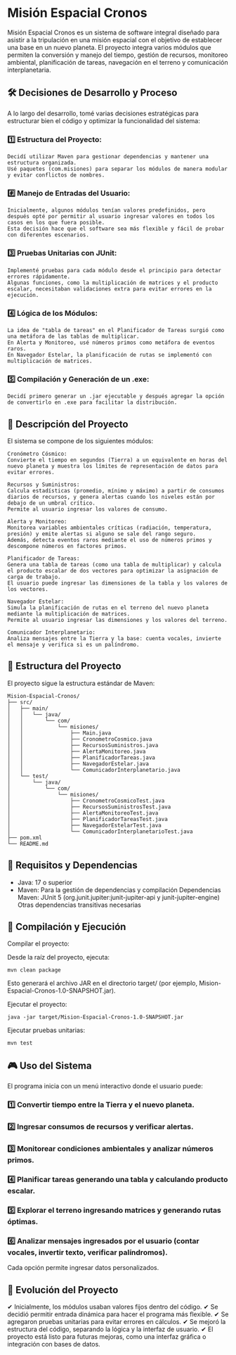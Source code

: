 # Misión Espacial Cronos

Misión Espacial Cronos es un sistema de software integral diseñado para asistir a la tripulación en una misión espacial con el objetivo de establecer una base en un nuevo planeta. El proyecto integra varios módulos que permiten la conversión y manejo del tiempo, gestión de recursos, monitoreo ambiental, planificación de tareas, navegación en el terreno y comunicación interplanetaria.

## 🛠️ Decisiones de Desarrollo y Proceso

A lo largo del desarrollo, tomé varias decisiones estratégicas para estructurar bien el código y optimizar la funcionalidad del sistema:

### 1️⃣ Estructura del Proyecto:

    Decidí utilizar Maven para gestionar dependencias y mantener una estructura organizada.
    Usé paquetes (com.misiones) para separar los módulos de manera modular y evitar conflictos de nombres.

### #️⃣ Manejo de Entradas del Usuario:

    Inicialmente, algunos módulos tenían valores predefinidos, pero después opté por permitir al usuario ingresar valores en todos los casos en los que fuera posible.
    Esta decisión hace que el software sea más flexible y fácil de probar con diferentes escenarios.

### 3️⃣ Pruebas Unitarias con JUnit:

    Implementé pruebas para cada módulo desde el principio para detectar errores rápidamente.
    Algunas funciones, como la multiplicación de matrices y el producto escalar, necesitaban validaciones extra para evitar errores en la ejecución.

### 4️⃣ Lógica de los Módulos:

    La idea de "tabla de tareas" en el Planificador de Tareas surgió como una metáfora de las tablas de multiplicar.
    En Alerta y Monitoreo, usé números primos como metáfora de eventos raros.
    En Navegador Estelar, la planificación de rutas se implementó con multiplicación de matrices.

### 5️⃣ Compilación y Generación de un .exe:

    Decidí primero generar un .jar ejecutable y después agregar la opción de convertirlo en .exe para facilitar la distribución.

## 📌 Descripción del Proyecto

El sistema se compone de los siguientes módulos:

    Cronómetro Cósmico:
    Convierte el tiempo en segundos (Tierra) a un equivalente en horas del nuevo planeta y muestra los límites de representación de datos para evitar errores.

    Recursos y Suministros:
    Calcula estadísticas (promedio, mínimo y máximo) a partir de consumos diarios de recursos, y genera alertas cuando los niveles están por debajo de un umbral crítico.
    Permite al usuario ingresar los valores de consumo.

    Alerta y Monitoreo:
    Monitorea variables ambientales críticas (radiación, temperatura, presión) y emite alertas si alguno se sale del rango seguro.
    Además, detecta eventos raros mediante el uso de números primos y descompone números en factores primos.

    Planificador de Tareas:
    Genera una tabla de tareas (como una tabla de multiplicar) y calcula el producto escalar de dos vectores para optimizar la asignación de carga de trabajo.
    El usuario puede ingresar las dimensiones de la tabla y los valores de los vectores.

    Navegador Estelar:
    Simula la planificación de rutas en el terreno del nuevo planeta mediante la multiplicación de matrices.
    Permite al usuario ingresar las dimensiones y los valores del terreno.

    Comunicador Interplanetario:
    Analiza mensajes entre la Tierra y la base: cuenta vocales, invierte el mensaje y verifica si es un palíndromo.

## 📂 Estructura del Proyecto

El proyecto sigue la estructura estándar de Maven:
```
Mision-Espacial-Cronos/
├── src/
│   ├── main/
│   │   └── java/
│   │       └── com/
│   │           └── misiones/
│   │               ├── Main.java
│   │               ├── CronometroCosmico.java
│   │               ├── RecursosSuministros.java
│   │               ├── AlertaMonitoreo.java
│   │               ├── PlanificadorTareas.java
│   │               ├── NavegadorEstelar.java
│   │               └── ComunicadorInterplanetario.java
│   └── test/
│       └── java/
│           └── com/
│               └── misiones/
│                   ├── CronometroCosmicoTest.java
│                   ├── RecursosSuministrosTest.java
│                   ├── AlertaMonitoreoTest.java
│                   ├── PlanificadorTareasTest.java
│                   ├── NavegadorEstelarTest.java
│                   └── ComunicadorInterplanetarioTest.java
├── pom.xml
└── README.md
```

## 🔧 Requisitos y Dependencias

- Java: 17 o superior
- Maven: Para la gestión de dependencias y compilación
    Dependencias Maven:
        JUnit 5 (org.junit.jupiter:junit-jupiter-api y junit-jupiter-engine)
        Otras dependencias transitivas necesarias

## 🚀 Compilación y Ejecución

Compilar el proyecto:

Desde la raíz del proyecto, ejecuta:
```
mvn clean package
```

Esto generará el archivo JAR en el directorio target/ (por ejemplo, Mision-Espacial-Cronos-1.0-SNAPSHOT.jar).

Ejecutar el proyecto:
```
java -jar target/Mision-Espacial-Cronos-1.0-SNAPSHOT.jar
```

Ejecutar pruebas unitarias:
```
mvn test
```

## 🎮 Uso del Sistema

El programa inicia con un menú interactivo donde el usuario puede:

### 1️⃣ Convertir tiempo entre la Tierra y el nuevo planeta.
### 2️⃣ Ingresar consumos de recursos y verificar alertas.
### 3️⃣ Monitorear condiciones ambientales y analizar números primos.
### 4️⃣ Planificar tareas generando una tabla y calculando producto escalar.
### 5️⃣ Explorar el terreno ingresando matrices y generando rutas óptimas.
### 6️⃣ Analizar mensajes ingresados por el usuario (contar vocales, invertir texto, verificar palíndromos).

Cada opción permite ingresar datos personalizados.

## 🔄 Evolución del Proyecto

✔ Inicialmente, los módulos usaban valores fijos dentro del código.
✔ Se decidió permitir entrada dinámica para hacer el programa más flexible.
✔ Se agregaron pruebas unitarias para evitar errores en cálculos.
✔ Se mejoró la estructura del código, separando la lógica y la interfaz de usuario.
✔ El proyecto está listo para futuras mejoras, como una interfaz gráfica o integración con bases de datos.
